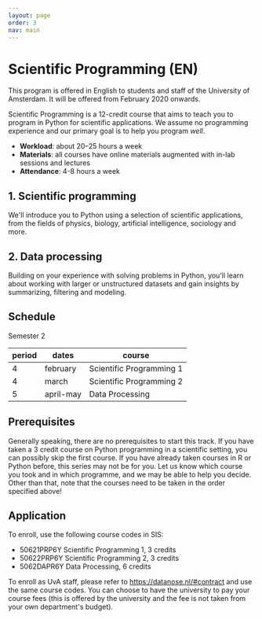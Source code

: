 ```yaml
---
layout: page
order: 3
nav: main
---
```


# Scientific Programming (EN)

This program is offered in English to students and staff of the University of Amsterdam. It will be offered from February 2020 onwards.

Scientific Programming is a 12-credit course that aims to teach you to program in Python for scientific applications. We assume no programming experience and our primary goal is to help you program *well*.

- **Workload**: about 20–25 hours a week
- **Materials**: all courses have online materials augmented with in-lab sessions and lectures
- **Attendance**: 4-8 hours a week

## 1. Scientific programming

We'll introduce you to Python using a selection of scientific applications, from the fields of physics, biology, artificial intelligence, sociology and more.

## 2. Data processing

Building on your experience with solving problems in Python, you'll learn about working with larger or unstructured datasets and gain insights by summarizing, filtering and modeling.

## Schedule

<!--

Semester 1

| period | dates             | course                       |  
| ------ | ----------------- | ---------------------------- |  
| 1      | september-october | Scientific Programming 1 + 2 |  
| 2      | november-december | Data Processing              |  

-->

Semester 2

| period | dates             | course                       |  
| ------ | ----------------- | ---------------------------- |  
| 4      | february          | Scientific Programming 1     |  
| 4      | march             | Scientific Programming 2     |
| 5      | april-may         | Data Processing              |  



## Prerequisites

Generally speaking, there are no prerequisites to start this track. If you have taken a 3 credit course on Python programming in a scientific setting, you can possibly skip the first course. If you have already taken courses in R or Python before, this series may not be for you. Let us know which course you took and in which programme, and we may be able to help you decide. Other than that, note that the courses need to be taken in the order specified above!


## Application

To enroll, use the following course codes in SIS:

- 50621PRP6Y Scientific Programming 1, 3 credits
- 50622PRP6Y Scientific Programming 2, 3 credits
- 5062DAPR6Y Data Processing, 6 credits

To enroll as UvA staff, please refer to <https://datanose.nl/#contract> and use the same course codes. You can choose to have the university to pay your course fees (this is offered by the university and the fee is not taken from your own department's budget).

